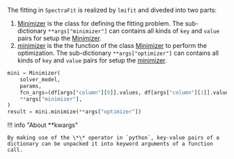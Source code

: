 The fitting in `SpectraFit` is realized by `lmifit` and diveded into two parts:

1. [Minimizer][1] is the class for defining the fitting problem. The
   sub-dictionary `**args["minimizer"]` can contains all kinds of `key` and
   `value` pairs for setup the [Minimizer][1].
2. [minimizer][2] is the the function of the class [Minimizer][1] to perform the
   optimization. The sub-dictionary `**args["optimizer"]` can contains all kinds
   of `key` and `value` pairs for setup the [minimizer][2].

```python
mini = Minimizer(
    solver_model,
    params,
    fcn_args=(df[args["column"][0]].values, df[args["column"][1]].values),
    **args["minimizer"],
)
result = mini.minimize(**args["optimizer"])
```

!!! info "About \*\*kwargs"

    By making use of the \*\* operator in `python`, key-value pairs of a
    dictionary can be unpacked it into keyword arguments of a function call.

[1]:
  https://lmfit.github.io/lmfit-py/fitting.html?highlight=minimizer#lmfit.minimizer.Minimizer
[2]: https://lmfit.github.io/lmfit-py/fitting.html?highlight=minimize
